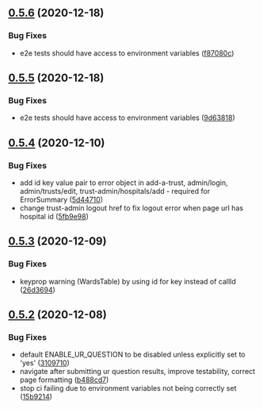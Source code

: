 ## [0.5.6](https://github.com/madetech/nhs-virtual-visit/compare/v0.5.5...v0.5.6) (2020-12-18)


### Bug Fixes

* e2e tests should have access to environment variables ([f87080c](https://github.com/madetech/nhs-virtual-visit/commit/f87080cfb4255f759dbe6938f4459000ca422822))



## [0.5.5](https://github.com/madetech/nhs-virtual-visit/compare/v0.5.4...v0.5.5) (2020-12-18)


### Bug Fixes

* e2e tests should have access to environment variables ([9d63818](https://github.com/madetech/nhs-virtual-visit/commit/9d63818eb159c642b3d27c6a549b46df95376d15))



## [0.5.4](https://github.com/madetech/nhs-virtual-visit/compare/v0.5.3...v0.5.4) (2020-12-10)


### Bug Fixes

* add id key value pair to error object in add-a-trust, admin/login, admin/trusts/edit, trust-admin/hospitals/add - required for ErrorSummary ([5d44710](https://github.com/madetech/nhs-virtual-visit/commit/5d44710f1636bd10001bcd89d55d7d18e916eb40))
* change trust-admin logout href to fix logout error when page url has hospital id ([5fb9e98](https://github.com/madetech/nhs-virtual-visit/commit/5fb9e98496457f3847d0a0cb06f02e85a782826e))



## [0.5.3](https://github.com/madetech/nhs-virtual-visit/compare/v0.5.2...v0.5.3) (2020-12-09)


### Bug Fixes

* keyprop warning (WardsTable) by using id for key instead of callId ([26d3694](https://github.com/madetech/nhs-virtual-visit/commit/26d3694cdcff54201cc3f50e850dfea91b2acf41))



## [0.5.2](https://github.com/madetech/nhs-virtual-visit/compare/v0.5.1...v0.5.2) (2020-12-08)


### Bug Fixes

* default ENABLE_UR_QUESTION to be disabled unless explicitly set to 'yes' ([3109710](https://github.com/madetech/nhs-virtual-visit/commit/31097108692d17b60d934d9bf4efddac919d8a31))
* navigate after submitting ur question results, improve testability, correct page formatting ([b488cd7](https://github.com/madetech/nhs-virtual-visit/commit/b488cd76406caf547d15f5e7c8c5e36b361d231d))
* stop ci failing due to environment variables not being correctly set ([15b9214](https://github.com/madetech/nhs-virtual-visit/commit/15b921428d23097e4d6f626e7944313dda470d87))



